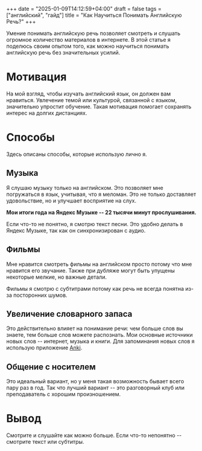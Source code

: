 +++
date = "2025-01-09T14:12:59+04:00"
draft = false
tags = ["английский", "гайд"]
title = "Как Научиться Понимать Английскую Речь?"
+++

Умение понимать английскую речь позволяет смотреть и слушать огромное количество материалов в интернете. В этой статье я поделюсь своим опытом того, как можно научиться понимать английскую речь без значительных усилий.

# Мотивация

На мой взгляд, чтобы изучать английский язык, он должен вам нравиться. Увлечение темой или культурой, связанной с языком, значительно упростит обучение. Такая мотивация помогает сохранять интерес на долгих дистанциях.

# Способы

Здесь описаны способы, которые использую лично я.

## Музыка

Я слушаю музыку только на английском. Это позволяет мне погружаться в язык, учитывая, что я меломан. Это не только доставляет удовольствие, но и улучшает восприятие на слух.

**Мои итоги года на Яндекс Музыке -- 22 тысячи минут прослушивания.**

Если что-то не понятно, я смотрю текст песни. Это удобно делать в Яндекс Музыке, так как он синхронизирован с аудио.

## Фильмы

Мне нравится смотреть фильмы на английском просто потому что мне нравится его звучание. Также при дубляже могут быть упущены некоторые мелкие, но важные детали.

Фильмы я смотрю с субтитрами потому как речь не всегда понятна из-за посторонних шумов.

## Увеличение словарного запаса

Это действительно влияет на понимание речи: чем больше слов вы знаете, тем больше слов можете распознать. Мои основные источники новых слов -- интернет, музыка и книги. Для запоминания новых слов я использую приложение [Anki](https://apps.ankiweb.net/).

## Общение с носителем

Это идеальный вариант, но у меня такая возможность бывает всего пару раз в год. Так что лучший вариант -- это разговорный клуб или преподаватель с хорошим произношением.

# Вывод

Смотрите и слушайте как можно больше. Если что-то непонятно -- смотрите текст или субтитры.
